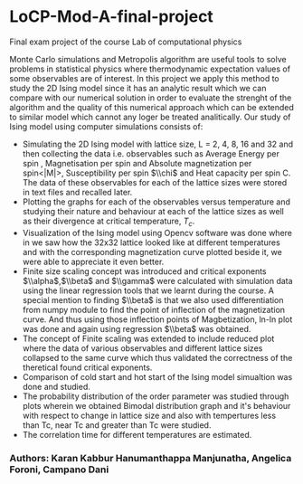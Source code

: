 # LoCP-Mod-A-final-project
Final exam project of the course Lab of computational physics

Monte Carlo simulations and Metropolis algorithm are useful tools to
solve problems in statistical physics where thermodynamic expectation
values of some observables are of interest. In this project we apply
this method to study the 2D Ising model since it has an analytic result
which we can compare with our numerical solution in order to evaluate
the strenght of the algorithm and the quality of this numerical approach
which can be extended to similar model which cannot any loger be treated
analitically. Our study of Ising model using computer simulations
consists of:

-   Simulating the 2D Ising model with lattice size, L = 2, 4, 8, 16 and
    32 and then collecting the data i.e. observables such as Average
    Energy per spin <E>, Magnetisation per spin <M> and Absolute
    magnetization per spin\<\|M\|\>, Susceptibility per spin $\\chi$ and
    Heat capacity per spin C. The data of these observables for each of
    the lattice sizes were stored in text files and recalled later.
-   Plotting the graphs for each of the observables versus temperature
    and studying their nature and behaviour at each of the lattice sizes
    as well as their divergence at critical temperature, $T_c$.
-   Visualization of the Ising model using Opencv software was done
    where in we saw how the 32x32 lattice looked like at different
    temperatures and with the corresponding magnetization curve plotted
    beside it, we were able to appreciate it even better.
-   Finite size scaling concept was introduced and critical exponents
    $\\alpha$,$\\beta$ and $\\gamma$ were calculated with simulation
    data using the linear regression tools that we learnt during the
    course. A special mention to finding $\\beta$ is that we also used
    differentiation from numpy module to find the point of inflection of
    the magnetization curve. And thus using those inflection points of
    Magbetization, ln-ln plot was done and again using regression
    $\\beta$ was obtained.
-   The concept of Finite scaling was extended to include reduced plot
    where the data of various observables and different lattice sizes
    collapsed to the same curve which thus validated the correctness of
    the theretical found critical exponents.
-   Comparison of cold start and hot start of the Ising model simualtion
    was done and studied.
-   The probability distribution of the order parameter was studied
    through plots wherein we obtained Bimodal distribution graph and
    it's behaviour with respect to change in lattice size and also with
    tempertures less than Tc, near Tc and greater than Tc were studied.
-   The correlation time for different temperatures are estimated.


### Authors: Karan Kabbur Hanumanthappa Manjunatha, Angelica Foroni, Campano Dani
